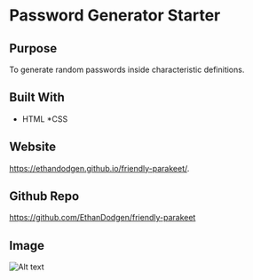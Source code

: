 # Password Generator Starter 

## Purpose
To generate random passwords inside characteristic definitions.  

## Built With
* HTML
*CSS

## Website
https://ethandodgen.github.io/friendly-parakeet/.

## Github Repo
https://github.com/EthanDodgen/friendly-parakeet

## Image
![Alt text](./desktop/portfolio/assets/images/screenshot.jpg)
